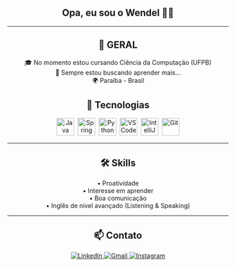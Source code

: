 <h2 align="center">Opa, eu sou o Wendel 👋🏻</h2>

---

<h2 align="center">📌 GERAL</h2>

<p align="center">
  🎓 No momento estou cursando Ciência da Computação (UFPB) <br>
  📖 Sempre estou buscando aprender mais... <br>
  🌍 Paraíba - Brasil 
</p>


<h2 align="center">🚀 Tecnologias</h2>

<p align="center">
  <img src="https://cdn.jsdelivr.net/gh/devicons/devicon/icons/java/java-original.svg" title="Java" alt="Java" width="40" height="40"/>&nbsp;
  <img src="https://cdn.jsdelivr.net/gh/devicons/devicon/icons/spring/spring-original.svg" title="Spring" alt="Spring Boot" width="40" height="40"/>&nbsp;
  <img src="https://cdn.jsdelivr.net/gh/devicons/devicon/icons/python/python-original.svg" title="Python" alt="Python" width="40" height="40"/>&nbsp;
  <img src="https://cdn.jsdelivr.net/gh/devicons/devicon/icons/vscode/vscode-original.svg" title="VS Code" alt="VS Code" width="40" height="40"/>&nbsp;
  <img src="https://cdn.jsdelivr.net/gh/devicons/devicon/icons/intellij/intellij-original.svg" title="IntelliJ IDEA" alt="IntelliJ" width="40" height="40"/>&nbsp;
  <img src="https://cdn.jsdelivr.net/gh/devicons/devicon/icons/git/git-original.svg" title="Git" alt="Git" width="40" height="40"/>
</p>


---

<h2 align="center">🛠️ Skills</h2>

<p align="center">
  • Proatividade <br>
  • Interesse em aprender <br>
  • Boa comunicação <br>
  • Inglês de nível avançado (Listening & Speaking)
</p>

---

<h2 align="center">📫 Contato</h2>

<p align="center">
  <a href="https://www.linkedin.com/in/jwend3l" target="_blank">
    <img src="https://img.shields.io/badge/LinkedIn-blue?style=for-the-badge&logo=linkedin" alt="LinkedIn">
  </a>
  <a href="mailto:jwend3l@gmail.com" target="_blank">
    <img src="https://img.shields.io/badge/Gmail-red?style=for-the-badge&logo=gmail&logoColor=white" alt="Gmail">
  </a>
  <a href="https://www.instagram.com/jwendeel" target="_blank">
    <img src="https://img.shields.io/badge/Instagram-E4405F?style=for-the-badge&logo=instagram&logoColor=white" alt="Instagram">
  </a>
</p>
